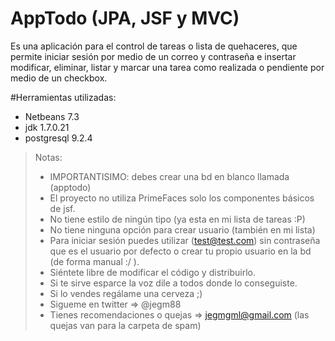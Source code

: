 AppTodo (JPA, JSF y MVC)
========================

Es una aplicación para el control de tareas o lista de quehaceres, que permite iniciar sesión por medio de un correo y contraseña e insertar modificar, eliminar, listar y marcar una tarea como realizada o pendiente por medio de un checkbox.

#Herramientas utilizadas:
* Netbeans 7.3
* jdk 1.7.0.21
* postgresql 9.2.4

>Notas:
>* IMPORTANTISIMO: debes crear una bd en blanco llamada (apptodo)
>* El proyecto no utiliza PrimeFaces solo los componentes básicos de jsf.
>* No tiene estilo de ningún tipo (ya esta en mi lista de tareas :P)
>* No tiene ninguna opción para crear usuario (también en mi lista)
>* Para iniciar sesión puedes utilizar (test@test.com) sin contraseña que es el usuario por defecto o crear tu propio usuario en la bd (de forma manual :/ ).
>* Siéntete libre de modificar el código y distribuirlo.
>* Si te sirve esparce la voz dile a todos donde lo conseguiste.
>* Si lo vendes regálame una cerveza ;)
>* Sigueme en twitter => @jegm88
>* Tienes recomendaciones o quejas => jegmgml@gmail.com (las quejas van para la carpeta de spam)
